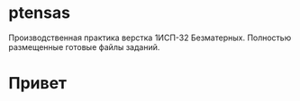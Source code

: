 # ptensas
Производственная практика верстка 1ИСП-32 Безматерных.
Полностью размещенные готовые файлы заданий.
<html>
  <h1>Привет</h1>
</html>
